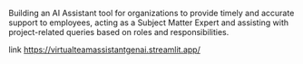 Building an AI Assistant tool for organizations to provide timely and accurate support to employees, acting as a Subject Matter Expert and assisting with project-related queries based on roles and responsibilities.

link
https://virtualteamassistantgenai.streamlit.app/

